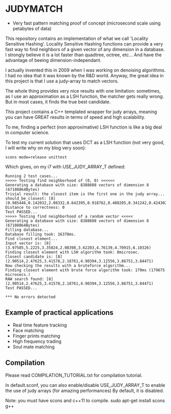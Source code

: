 # JUDYMATCH

* Very fast pattern matching proof of concept (microsecond scale using petabytes of data)

This repository contains an implementation of what we call 'Locality Sensitive Hashing'.
Locality Sensitive Hashing functions can provide a very fast way to find neighbors of a given vector of any dimension in a database. I strongly believe it is a lot faster than quadtree, octree, etc... And have the advantage of beeing dimension-independant.

I actually invented this in 2009 when I was working on denoising algorithms. I had no idea that it was known by the R&D world.
Anyway, the great idea in this project is that I use a judy-array to match vectors.

The whole thing provides very nice results with one limitation: sometimes, as I use an approximation as a LSH function, the matcher gets really wrong. But in most cases, it finds the true best candidate.

This project contains a C++ templated wrapper for judy arrays, meaning you can have GREAT results in terms of speed and high scalability.

To me, finding a perfect (non approximative) LSH function is like a big deal in computer science.

To test my current solution that uses DCT as a LSH function (not very good, I will write why on my blog very soon):

```
scons mode=release unittest
```

Which gives, on my i7 with USE_JUDY_ARRAY_T defined:

```
Running 2 test cases...
>>>>> Testing find neighborhood of (0, 0) <<<<<<
Generating a database with size: 8388608 vectors of dimension 8 (67108864Bytes)
Trivial result: the closest item is the first one in the judy array...
should_be_closest: [8](0.985446,0.142032,2.08332,0.642395,0.918762,0.400205,0.341242,0.424302)
Distance to correctness: 0
Test PASSED...
>>>>> Testing find neighborhood of a random vector <<<<<
Generating a database with size: 8388608 vectors of dimension 8 (67108864Bytes)
Filling database...
Database filling took: 16370ms.
Find closest element...
Input vector is: [8](3.97585,5.2225,3.35824,2.08398,3.62203,4.76139,4.70915,6.10326)
Finding closest element with LSH algorithm took: 8microsec.
Closest candidate is: [8](2.90514,2.47625,3.41578,2.18761,4.90394,3.12556,3.86751,3.84471)
Now checking the results with a bruteforce algorithm...
Finding closest element with brute force algorithm took: 179ms (179675 microsecs.)
RAW search found: [8](2.90514,2.47625,3.41578,2.18761,4.90394,3.12556,3.86751,3.84471)
Test PASSED...

*** No errors detected
```


## Example of practical applications

* Real time feature tracking
* Face matching
* Finger prints matching
* High frequency trading
* Soul mate matching

## Compilation

Please read COMPILATION_TUTORIAL.txt for compilation tutorial.

In default.sconf, you can also enable/disable USE_JUDY_ARRAY_T to enable the use of judy arrays (for amazing performances)
By default, it is disabled.

Note: you must have scons and c++11 to compile.
sudo apt-get install scons g++

